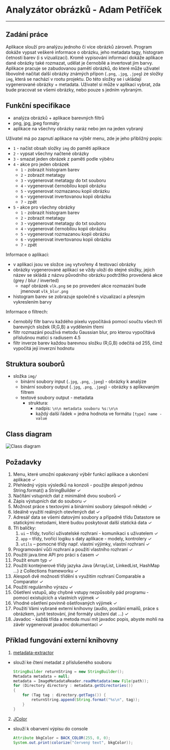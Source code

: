 # Analyzátor obrázků - Adam Petříček
___

## Zadání práce

Aplikace slouží pro analýzu jednoho či více obrázků zároveň. Program dokáže vypsat veškeré informace o obrázku, jeho metadata tagy, histogram četnosti barev (i s vizualizací). Kromě vypisování informací dokáže aplikace dané obrázky také rozmazat, udělat je černobílé a invertovat jim barvy. Aplikace pracuje se zabudovanou pamětí obrázků, do které může uživatel libovolně načítat další obrázky známých přípon (`.png`, `.jpg`, `.jpeg`) ze složky `img`, která se nachází v rootu projektu. Do této složky se i ukládají vygenerované obrázky + metadata. Uživatel si může v aplikaci vybrat, zda bude pracovat se všemi obrázky, nebo pouze s jedním vybraným.

## Funkční specifikace

- analýza obrázků + aplikace barevných filtrů
- png, jpg, jpeg formáty
- aplikace na všechny obrázky naráz nebo jen na jeden vybraný

Uživatel má po zapnutí aplikace na výběr menu, zde je jeho přibližný popis:
- `1` - načíst obsah složky `img` do paměti aplikace
- `2` - vypsat všechny načtené obrázky
- `3` - smazat jeden obrázek z paměti podle výběru
- `4` - akce pro jeden obrázek
    - `1` - zobrazit histogram barev
    - `2` - zobrazit metatagy
    - `3` - vygenerovat metatagy do txt souboru
    - `4` - vygenerovat černobílou kopii obrázku
    - `5` - vygenerovat rozmazanou kopii obrázku
    - `6` - vygenerovat invertovanou kopii obrázku
    - `7` - zpět
- `5` - akce pro všechny obrázky 
    - `1` - zobrazit histogram barev
    - `2` - zobrazit metatagy
    - `3` - vygenerovat metatagy do txt souboru
    - `4` - vygenerovat černobílou kopii obrázku
    - `5` - vygenerovat rozmazanou kopii obrázku
    - `6` - vygenerovat invertovanou kopii obrázku
    - `7` - zpět

Informace o aplikaci:

- v aplikaci jsou ve složce `img` vytvořeny 4 testovací obrázky
- obrázky vygenerované aplikací se vždy uloží do stejné složky, jejich název se skládá z názvu původního obrázku podtržítko provedená akce (grey / blur / inverted)
    - např obrázek `vlk.png` se po provedení akce rozmazání bude jmenovat `vlk_blur.png`
- histogram barev se zobrazuje společně s vizualizací a přesným vykreslením barvy

Informace o filtrech:

-  černobílý filtr barvu každého pixelu vypočítává pomocí součtu všech tří barevných složek (R,G,B) a vydělením třemi
- filtr rozmazání používá metodu Gaussian blur, pro kterou vypočítává příslušnou matici s radiusem 4.5
- filtr inverze barev každou barevnou složku (R,G,B) odečítá od 255, čímž vypočítá její inverzní hodnotu

## Struktura souborů

- složka `img/`
    - binární soubory input (`.jpg`, `.png`, `.jpeg`) - obrázky k analýze
    - binární soubory output (`.jpg`, `.png`, `.jpeg`) - obrázky s aplikovaným filtrem
    - textové soubory output - metadata
        - struktura: 
            - nadpis: `\n\n metadata souboru %s:\n\n`
            - každý další řádek = jedna hodnota ve formátu `[type] name - value`

## Class diagram

![Class diagram](https://www.arbystools.eu/storage/uploaded/5955.png)

## Požadavky

1. Menu, které umožní opakovaný výběr funkcí aplikace a ukončení aplikace ✓
2. Přehledný výpis výsledků na konzoli - použijte alespoň jednou String.format() a StringBuilder ✓
3. Načítání vstupních dat z minimálně dvou souborů ✓
4. Zápis výstupních dat do souboru ✓
5. Možnost práce s textovými a binárními soubory (alespoň někde) ✓
6. Ideálně využití reálných otevřených dat ✓
7. Adresář data se všemi datovými soubory a případně třídu Datastore se statickými metodami, které budou poskytovat další statická data ✓
8. Tři balíčky:
   1. `ui` – třídy, tvořící uživatelské rozhraní - komunikaci s uživatelem ✓
   2. `app` – třídy, tvořící logiku s daty aplikace - modely, kontrolery ✓
   3. `utils` – pomocné třídy např. vlastní výjimky, vlastní rozhraní ✓
9. Programování vůči rozhraní a použití vlastního rozhraní ✓
10. Použití java.time API pro práci s časem ✓
11. Použít enum typ ✓
12. Použití kontejnerové třídy jazyka Java (ArrayList, LinkedList, HashMap ...) z Collections frameworku ✓
13. Alespoň dvě možnosti třídění s využitím rozhraní Comparable a Comparator ✓
14. Použití regulárního výrazu ✓
15. Ošetření vstupů, aby chybné vstupy nezpůsobily pád programu - pomocí existujících a vlastních výjimek ✓
16. Vhodné ošetření povinně ošetřovaných výjimek ✓
17. Použití Vámi vybrané externí knihovny (audio, posílání emailů, práce s obrázkem, junit testování, jiné formáty uložení dat ...) ✓
18. Javadoc - každá třída a metoda musí mít javadoc popis, abyste mohli na závěr vygenerovat javadoc dokumentaci ✓

## Příklad fungování externí knihovny


1) [metadata-extractor](https://github.com/drewnoakes/metadata-extractor)
- slouží ke čtení metadat z příslušeného souboru
    ```java
    StringBuilder returnString = new StringBuilder();
    Metadata metadata = null;
    metadata = ImageMetadataReader.readMetadata(new File(path));
    for (Directory directory : metadata.getDirectories())
    {
        for (Tag tag : directory.getTags()) {
            returnString.append(String.format("%s\n", tag));
        }
    }
    ```
2) [JColor](https://github.com/dialex/JColor)
- slouží k obarvení výpisu do console
    ```java
    Attribute bkgColor = BACK_COLOR(255, 0, 0);
    System.out.print(colorize("červený text", bkgColor));
    ```
